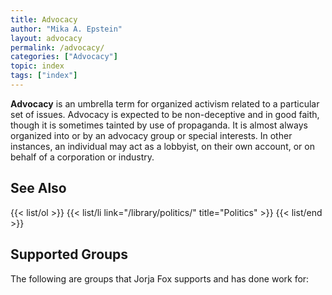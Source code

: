 ```yaml
---
title: Advocacy
author: "Mika A. Epstein"
layout: advocacy
permalink: /advocacy/
categories: ["Advocacy"]
topic: index
tags: ["index"]
---
```


**Advocacy** is an umbrella term for organized activism related to a particular set of issues. Advocacy is expected to be non-deceptive and in good faith, though it is sometimes tainted by use of propaganda. It is almost always organized into or by an advocacy group or special interests. In other instances, an individual may act as a lobbyist, on their own account, or on behalf of a corporation or industry.

## See Also

{{< list/ol >}}
	{{< list/li link="/library/politics/" title="Politics" >}}
{{< list/end >}}

## Supported Groups

The following are groups that Jorja Fox supports and has done work for:
